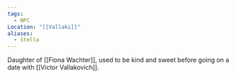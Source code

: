 ```yaml
---
tags:
  - NPC
Location: "[[Vallaki]]"
aliases:
  - Stella
---
```

Daughter of [[Fiona Wachter]], used to be kind and sweet before going on a date with [[Victor Vallakovich]].